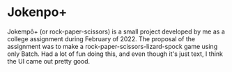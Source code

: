 # Jokenpo+

  Jokempô+ (or rock-paper-scissors) is a small project developed by me as a college assignment during February of 2022. The proposal of the assignment was to make a rock-paper-scissors-lizard-spock game using only Batch.
  Had a lot of fun doing this, and even though it's just text, I think the UI came out pretty good.
